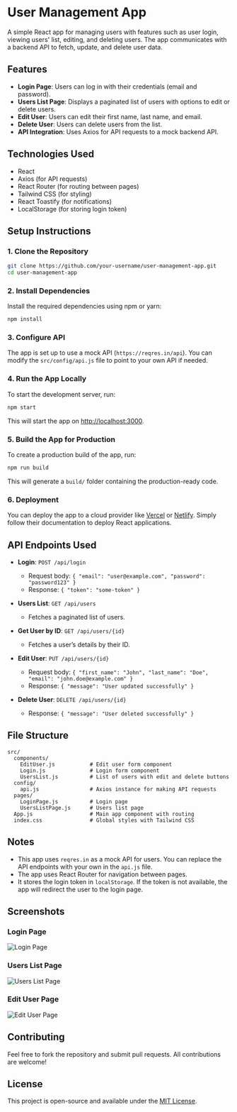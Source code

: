 # User Management App

A simple React app for managing users with features such as user login, viewing users' list, editing, and deleting users. The app communicates with a backend API to fetch, update, and delete user data.

## Features

- **Login Page**: Users can log in with their credentials (email and password).
- **Users List Page**: Displays a paginated list of users with options to edit or delete users.
- **Edit User**: Users can edit their first name, last name, and email.
- **Delete User**: Users can delete users from the list.
- **API Integration**: Uses Axios for API requests to a mock backend API.

## Technologies Used

- React
- Axios (for API requests)
- React Router (for routing between pages)
- Tailwind CSS (for styling)
- React Toastify (for notifications)
- LocalStorage (for storing login token)

## Setup Instructions

### 1. Clone the Repository

```bash
git clone https://github.com/your-username/user-management-app.git
cd user-management-app
```

### 2. Install Dependencies

Install the required dependencies using npm or yarn:

```bash
npm install
```

### 3. Configure API

The app is set up to use a mock API (`https://reqres.in/api`). You can modify the `src/config/api.js` file to point to your own API if needed.

### 4. Run the App Locally

To start the development server, run:

```bash
npm start
```

This will start the app on [http://localhost:3000](http://localhost:3000).

### 5. Build the App for Production

To create a production build of the app, run:

```bash
npm run build
```

This will generate a `build/` folder containing the production-ready code.

### 6. Deployment

You can deploy the app to a cloud provider like [Vercel](https://vercel.com/) or [Netlify](https://www.netlify.com/). Simply follow their documentation to deploy React applications.

## API Endpoints Used

- **Login**: `POST /api/login`
  - Request body: `{ "email": "user@example.com", "password": "password123" }`
  - Response: `{ "token": "some-token" }`

- **Users List**: `GET /api/users`
  - Fetches a paginated list of users.

- **Get User by ID**: `GET /api/users/{id}`
  - Fetches a user’s details by their ID.

- **Edit User**: `PUT /api/users/{id}`
  - Request body: `{ "first_name": "John", "last_name": "Doe", "email": "john.doe@example.com" }`
  - Response: `{ "message": "User updated successfully" }`

- **Delete User**: `DELETE /api/users/{id}`
  - Response: `{ "message": "User deleted successfully" }`

## File Structure

```
src/
  components/
    EditUser.js           # Edit user form component
    Login.js              # Login form component
    UsersList.js          # List of users with edit and delete buttons
  config/
    api.js                # Axios instance for making API requests
  pages/
    LoginPage.js          # Login page
    UsersListPage.js      # Users list page
  App.js                  # Main app component with routing
  index.css               # Global styles with Tailwind CSS
```

## Notes

- This app uses `reqres.in` as a mock API for users. You can replace the API endpoints with your own in the `api.js` file.
- The app uses React Router for navigation between pages.
- It stores the login token in `localStorage`. If the token is not available, the app will redirect the user to the login page.

## Screenshots

### Login Page
![Login Page](screenshots/login-page.png)

### Users List Page
![Users List Page](screenshots/users-list.png)

### Edit User Page
![Edit User Page](screenshots/edit-user.png)

## Contributing

Feel free to fork the repository and submit pull requests. All contributions are welcome!

## License

This project is open-source and available under the [MIT License](LICENSE).

